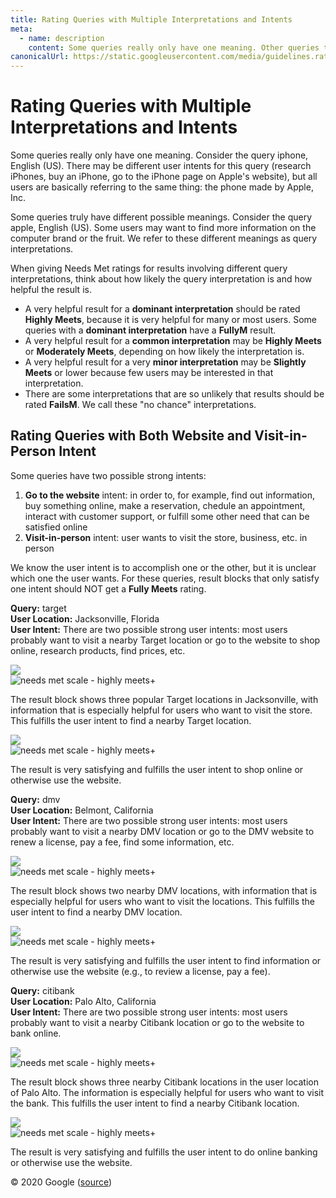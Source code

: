 ```yaml
---
title: Rating Queries with Multiple Interpretations and Intents
meta:
  - name: description
    content: Some queries really only have one meaning. Other queries truly have different possible meanings. When giving Needs Met ratings for results involving different query interpretations, think about how likely the query interpretation is and how helpful the result is.
canonicalUrl: https://static.googleusercontent.com/media/guidelines.raterhub.com///searchqualityevaluatorguidelines.pdf
---
```


# Rating Queries with Multiple Interpretations and Intents

Some queries really only have one meaning. Consider the query <span class="query">iphone</span>, English (US). There may be different user intents for this query (research iPhones, buy an iPhone, go to the iPhone page on Apple's website), but all users are basically referring to the same thing: the phone made by Apple, Inc.

Some queries truly have different possible meanings. Consider the query <span class="query">apple</span>, English (US). Some users may want to find more information on the computer brand or the fruit. We refer to these different meanings as query interpretations.

When giving Needs Met ratings for results involving different query interpretations, think about how likely the query interpretation is and how helpful the result is.

- A very helpful result for a **dominant interpretation** should be rated **Highly Meets**, because it is very helpful for many or most users. Some queries with a **dominant interpretation** have a **FullyM** result.
- A very helpful result for a **common interpretation** may be **Highly Meets** or **Moderately Meets**, depending on how likely the interpretation is.
- A very helpful result for a very **minor interpretation** may be **Slightly Meets** or lower because few users may be interested in that interpretation.
- There are some interpretations that are so unlikely that results should be rated **FailsM**. We call these "no chance" interpretations.

## Rating Queries with Both Website and Visit-in-Person Intent

Some queries have two possible strong intents:

1. **Go to the website** intent: in order to, for example, find out information, buy something online, make a reservation, chedule an appointment, interact with customer support, or fulfill some other need that can be satisfied online
2. **Visit-in-person** intent: user wants to visit the store, business, etc. in person

We know the user intent is to accomplish one or the other, but it is unclear which one the user wants. For these queries, result blocks that only satisfy one intent should NOT get a **Fully Meets** rating.

<div class="examples">
<div class="example">

**Query:** <span class="query">target</span>  
**User Location:** Jacksonville, Florida  
**User Intent:** There are two possible strong user intents: most users probably want to visit a nearby Target location or go to the website to shop online, research products, find prices, etc.

<div class="results">
<div class="result">

![](../images/img641.jpg)  
![needs met scale - highly meets+](../images/hm+.jpg)

The result block shows three popular Target locations in Jacksonville, with information that is especially helpful for users who want to visit the store. This fulfills the user intent to find a nearby Target location.

</div>
<div class="result">

![](../images/img643.jpg)  
![needs met scale - highly meets+](../images/hm+.jpg)

The result is very satisfying and fulfills the user intent to shop online or otherwise use the website.

</div>
</div>
</div>
<div class="example">

**Query:** <span class="query">dmv</span>  
**User Location:** Belmont, California  
**User Intent:** There are two possible strong user intents: most users probably want to visit a nearby DMV location or go to the DMV website to renew a license, pay a fee, find some information, etc.

<div class="results">
<div class="result">

![](../images/img646.jpg)  
![needs met scale - highly meets+](../images/hm+.jpg)

The result block shows two nearby DMV locations, with information that is especially helpful for users who want to visit the locations. This fulfills the user intent to find a nearby DMV location.

</div>
<div class="result">

![](../images/img648.jpg)  
![needs met scale - highly meets+](../images/hm+.jpg)

The result is very satisfying and fulfills the user intent to find information or otherwise use the website (e.g., to review a license, pay a fee).

</div>
</div>
</div>
<div class="example">

**Query:** <span class="query">citibank</span>  
**User Location:** Palo Alto, California  
**User Intent:** There are two possible strong user intents: most users probably want to visit a nearby Citibank location or go to the website to bank online.

<div class="results">
<div class="result">

![](../images/img650.jpg)  
![needs met scale - highly meets+](../images/hm+.jpg)

The result block shows three nearby Citibank locations in the user location of Palo Alto. The information is especially helpful for users who want to visit the bank. This fulfills the user intent to find a nearby Citibank location.

</div>
<div class="result">

![](../images/img652.jpg)  
![needs met scale - highly meets+](../images/hm+.jpg)

The result is very satisfying and fulfills the user intent to do online banking or otherwise use the website.

</div>
</div>
</div>
</div>

<div class="source">
© 2020 Google (<a href="https://static.googleusercontent.com/media/guidelines.raterhub.com///searchqualityevaluatorguidelines.pdf">source</a>)
</div>
